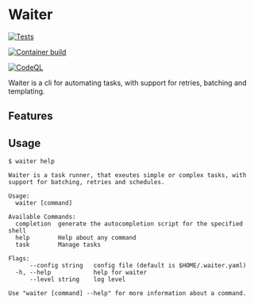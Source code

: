 # Waiter

[![Tests](https://github.com/angusgyoung/waiter/actions/workflows/test.yml/badge.svg)](https://github.com/angusgyoung/waiter/actions/workflows/test.yml)

[![Container build](https://github.com/angusgyoung/waiter/actions/workflows/build-container.yml/badge.svg)](https://github.com/angusgyoung/waiter/actions/workflows/build-container.yml)

[![CodeQL](https://github.com/angusgyoung/waiter/actions/workflows/codeql-analysis.yml/badge.svg)](https://github.com/angusgyoung/waiter/actions/workflows/codeql-analysis.yml)

Waiter is a cli for automating tasks, with support for retries, batching and templating.

## Features

## Usage

```
$ waiter help

Waiter is a task runner, that exeutes simple or complex tasks, with support for batching, retries and schedules.

Usage:
  waiter [command]

Available Commands:
  completion  generate the autocompletion script for the specified shell
  help        Help about any command
  task        Manage tasks

Flags:
      --config string   config file (default is $HOME/.waiter.yaml)
  -h, --help            help for waiter
      --level string    log level

Use "waiter [command] --help" for more information about a command.
```
